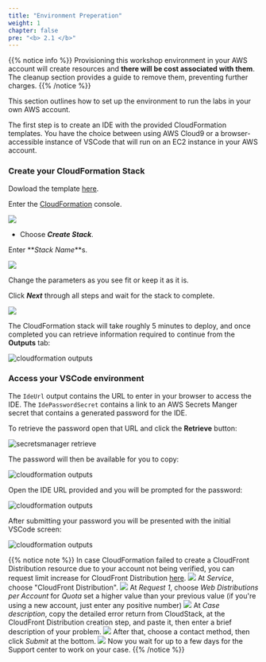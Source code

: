 ```yaml
---
title: "Environment Preperation"
weight: 1
chapter: false
pre: "<b> 2.1 </b>"
---
```


{{% notice info %}}
Provisioning this workshop environment in your AWS account will create resources and **there will be cost associated with them**. The cleanup section provides a guide to remove them, preventing further charges.
{{% /notice %}}

This section outlines how to set up the environment to run the labs in your own AWS account.

The first step is to create an IDE with the provided CloudFormation templates. You have the choice between using AWS Cloud9 or a browser-accessible instance of VSCode that will run on an EC2 instance in your AWS account.

### **Create your CloudFormation Stack**
Dowload the template [here](https://github.com/aws-samples/eks-workshop-v2/releases/download/release-snapshot-631eaeb7/ide-cfn.yaml).

Enter the [CloudFormation](console.aws.amazon.com/cloudformation/home) console.

![](/EKS-Workshop-2/images/2/1/3/010.jpg)

- Choose **_Create Stack_**.

Enter **_Stack Name_**s.

![](/EKS-Workshop-2/images/2/1/3/011.jpg?width=70pc)

Change the parameters as you see fit or keep it as it is.

Click **_Next_** through all steps and wait for the stack to complete.

![](/EKS-Workshop-2/images/2/1/3/008.jpg?width=50pc)

The CloudFormation stack will take roughly 5 minutes to deploy, and once completed you can retrieve information required to continue from the **Outputs** tab:

![cloudformation outputs](/EKS-Workshop-2/images/2/1/2/vscode-outputs.webp)

### **Access your VSCode environment**

The `IdeUrl` output contains the URL to enter in your browser to access the IDE. The `IdePasswordSecret` contains a link to an AWS Secrets Manger secret that contains a generated password for the IDE.

To retrieve the password open that URL and click the **Retrieve** button:

![secretsmanager retrieve](/EKS-Workshop-2/images/2/1/2/vscode-password-retrieve.webp)

The password will then be available for you to copy:

![cloudformation outputs](/EKS-Workshop-2/images/2/1/2/vscode-password-visible.webp)

Open the IDE URL provided and you will be prompted for the password:

![cloudformation outputs](/EKS-Workshop-2/images/2/1/2/vscode-password.webp)

After submitting your password you will be presented with the initial VSCode screen:

![cloudformation outputs](/EKS-Workshop-2/images/2/1/2/vscode-splash.webp)

{{% notice note %}}
In case CloudFormation failed to create a CloudFront Distribution resource due to your account not being verified, you can request limit increase for CloudFront Distribution [here](https://support.console.aws.amazon.com/support/home#/case/create?issueType=service-limit-increase).
![](/EKS-Workshop-2/images/2/1/2/quota-failed-01.jpg?featherlight=false&width=30pc)
At _Service_, choose "CloudFront Distribution".
![](/EKS-Workshop-2/images/2/1/2/quota-inc-01.jpg?featherlight=false&width=90pc)
At _Request 1_, choose _Web Distributions per Account_ for _Quota_ set a higher value than your previous value (if you're using a new account, just enter any positive number)
![](/EKS-Workshop-2/images/2/1/2/quota-inc-02.jpg?featherlight=false&width=90pc)
At _Case description_, copy the detailed error return from CloudStack, at the CloudFront Distribution creation step, and paste it, then enter a brief description of your problem.
![](/EKS-Workshop-2/images/2/1/2/quota-inc-03.jpg?featherlight=false&width=90pc)
After that, choose a contact method, then click _Submit_ at the bottom.
![](/EKS-Workshop-2/images/2/1/2/quota-inc-04.jpg?featherlight=false&width=90pc)
Now you wait for up to a few days for the Support center to work on your case.
{{% /notice %}}